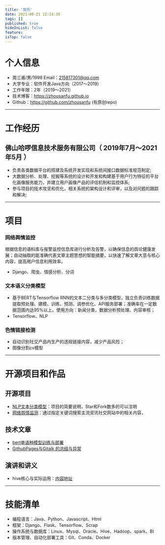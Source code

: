 ```yaml
---
title: '简历'
date: 2021-05-21 12:14:35
tags: []
published: true
hideInList: false
feature: 
isTop: false
---
```

# **个人信息**

- 周三甫/男/1998                                  Email：215817301@qq.com
- 大学专业：软件开发Java方向（2017～2019）
- 工作年限：2年（2019～2021）
- 技术博客：https://zhousanfu.github.io
- Github：https://github.com/zhousanfu (有原创repo)

---

# **工作经历**

## **佛山哈啰信息技术服务有限公司（ 2019年7月～2021年5月 ）**

- 负责各类数据平台的搭建及系统开发实现和系统间接口数据标准规范制定;
- 大数据分析、处理、挖掘等系统的设计和开发和构建基于用户行为特征的平台化画像服务能力，并建立用户画像产品的评估机制和监控体系;
- 参与项目的技术攻坚和优化，相关系统的架构设计和评审，以及对问题的跟踪和解决;

---

# **项目**

### 网络舆情监控

根据信息的语料库与报警监控信息库进行分析及告警，以确保信息的舆论健康发展；自动抽取的能准确代表文章主题思想的智能摘要，以快速了解文章大意与核心内容，提高用户信息利用效率。

- Django、爬虫、情感分析、分词

### 文本语义分类**模型**

- 基于BERT与Tensorflow RNN的文本二分类与多分类模型，独立负责训练数据提取预处理、建模、训练、预测、调参优化、API服务部署；准确率在一定数据范围内达95%以上。使用方向：新闻分类，数据分析预处理、内容审核；
- Tensorflow、NLP

### 色情链接检测

- 自动识别社交产品内生产的违规链接内容，减少产品风险；
- 图像分割cv模型

---

# 开源项目和作品

## 开源项目

- [NLP文本分类模型](https://github.com/zhousanfu/bert_classifier)：项目的简要说明，Star和Fork数多的可以注明
- [网络舆情监测](https://github.com/zhousanfu/digital_monitoring)：通过指定关键词搜索主流资讯社交网站中的相关内容，

## 技术文章

- [bert单语种模型训练与部署](https://zhousanfu.github.io/post/nlp-bert-mo-xing-xun-lian-zhi-bu-shu/)
- [GithubPages与Gitalk 的总结与异常](https://zhousanfu.github.io/post/gitalk-de-zong-jie-yu-yi-chang/)

## 演讲和讲义

- hive核心与实际运用：[内容地址](https://github.com/zhousanfu/zhousanfu.github.io/blob/main/images/hive%E6%A0%B8%E5%BF%83%E4%B8%8E%E5%AE%9E%E9%99%85%E8%BF%90%E7%94%A8.jpg?raw=true)

---

# **技能清单**

- 编程语言：Java、Python、Javascript、Html
- 框架：Django、Flask、Tensorflow、Scrap
- 操作系统与数据库：Linux、Mysql、Oracle、Hive、Hadoop、spark、BI
- 版本管理、自动化部署工具：Git、Conda、Docker